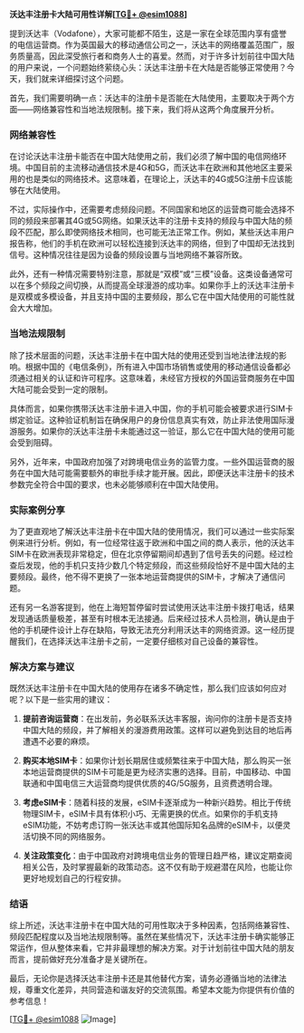 **沃达丰注册卡大陆可用性详解[[TG💪+ @esim1088](https://t.me/s/esim1088)]**

提到沃达丰（Vodafone），大家可能都不陌生，这是一家在全球范围内享有盛誉的电信运营商。作为英国最大的移动通信公司之一，沃达丰的网络覆盖范围广，服务质量高，因此深受旅行者和商务人士的喜爱。然而，对于许多计划前往中国大陆的用户来说，一个问题始终萦绕心头：沃达丰注册卡在大陆是否能够正常使用？今天，我们就来详细探讨这个问题。

首先，我们需要明确一点：沃达丰的注册卡是否能在大陆使用，主要取决于两个方面——网络兼容性和当地法规限制。接下来，我们将从这两个角度展开分析。

### 网络兼容性

在讨论沃达丰注册卡能否在中国大陆使用之前，我们必须了解中国的电信网络环境。中国目前的主流移动通信技术是4G和5G，而沃达丰在欧洲和其他地区主要采用的也是类似的网络技术。这意味着，在理论上，沃达丰的4G或5G注册卡应该能够在大陆使用。

不过，实际操作中，还需要考虑频段问题。不同国家和地区的运营商可能会选择不同的频段来部署其4G或5G网络。如果沃达丰的注册卡支持的频段与中国大陆的频段不匹配，那么即使网络技术相同，也可能无法正常工作。例如，某些沃达丰用户报告称，他们的手机在欧洲可以轻松连接到沃达丰的网络，但到了中国却无法找到信号。这种情况往往是因为设备的频段设置与当地网络不兼容所致。

此外，还有一种情况需要特别注意，那就是“双模”或“三模”设备。这类设备通常可以在多个频段之间切换，从而提高全球漫游的成功率。如果你手上的沃达丰注册卡是双模或多模设备，并且支持中国的主要频段，那么它在中国大陆使用的可能性就会大大增加。

### 当地法规限制

除了技术层面的问题，沃达丰注册卡在中国大陆的使用还受到当地法律法规的影响。根据中国的《电信条例》，所有进入中国市场销售或使用的移动通信设备都必须通过相关的认证和许可程序。这意味着，未经官方授权的外国运营商服务在中国大陆可能会受到一定的限制。

具体而言，如果你携带沃达丰注册卡进入中国，你的手机可能会被要求进行SIM卡绑定验证。这种验证机制旨在确保用户的身份信息真实有效，防止非法使用国际漫游服务。如果你的沃达丰注册卡未能通过这一验证，那么它在中国大陆的使用可能会受到阻碍。

另外，近年来，中国政府加强了对跨境电信业务的监管力度。一些外国运营商的服务在中国大陆可能需要额外的审批手续才能开展。因此，即便沃达丰注册卡的技术参数完全符合中国的要求，也未必能够顺利在中国大陆使用。

### 实际案例分享

为了更直观地了解沃达丰注册卡在中国大陆的使用情况，我们可以通过一些实际案例来进行分析。例如，有一位经常往返于欧洲和中国之间的商人表示，他的沃达丰SIM卡在欧洲表现非常稳定，但在北京停留期间却遇到了信号丢失的问题。经过检查后发现，他的手机只支持少数几个特定频段，而这些频段恰好不是中国大陆的主要频段。最终，他不得不更换了一张本地运营商提供的SIM卡，才解决了通信问题。

还有另一名游客提到，他在上海短暂停留时尝试使用沃达丰注册卡拨打电话，结果发现通话质量极差，甚至有时根本无法接通。后来经过技术人员检测，确认是由于他的手机硬件设计上存在缺陷，导致无法充分利用沃达丰的网络资源。这一经历提醒我们，在选择沃达丰注册卡之前，一定要仔细核对自己设备的兼容性。

### 解决方案与建议

既然沃达丰注册卡在中国大陆的使用存在诸多不确定性，那么我们应该如何应对呢？以下是一些实用的建议：

1. **提前咨询运营商**：在出发前，务必联系沃达丰客服，询问你的注册卡是否支持中国大陆的频段，并了解相关的漫游费用政策。这样可以避免到达目的地后再遭遇不必要的麻烦。

2. **购买本地SIM卡**：如果你计划长期居住或频繁往来于中国大陆，那么购买一张本地运营商提供的SIM卡可能是更为经济实惠的选择。目前，中国移动、中国联通和中国电信三大运营商均提供优质的4G/5G服务，且资费透明合理。

3. **考虑eSIM卡**：随着科技的发展，eSIM卡逐渐成为一种新兴趋势。相比于传统物理SIM卡，eSIM卡具有体积小巧、无需更换的优点。如果你的手机支持eSIM功能，不妨考虑订购一张沃达丰或其他国际知名品牌的eSIM卡，以便灵活切换不同的网络服务。

4. **关注政策变化**：由于中国政府对跨境电信业务的管理日趋严格，建议定期查阅相关公告，及时掌握最新的政策动态。这不仅有助于规避潜在风险，也能让你更好地规划自己的行程安排。

### 结语

综上所述，沃达丰注册卡在中国大陆的可用性取决于多种因素，包括网络兼容性、频段匹配程度以及当地法规限制等。虽然在某些情况下，沃达丰注册卡确实能够正常运作，但从整体来看，它并非最理想的解决方案。对于计划前往中国大陆的朋友而言，提前做好充分准备才是关键所在。

最后，无论你是选择沃达丰注册卡还是其他替代方案，请务必遵循当地的法律法规，尊重文化差异，共同营造和谐友好的交流氛围。希望本文能为你提供有价值的参考信息！

[[TG💪+ @esim1088](https://t.me/s/esim1088) ![Image](https://i.postimg.cc/4NQfJmqS/Snipaste-2025-05-13-00-14-12.png)]
